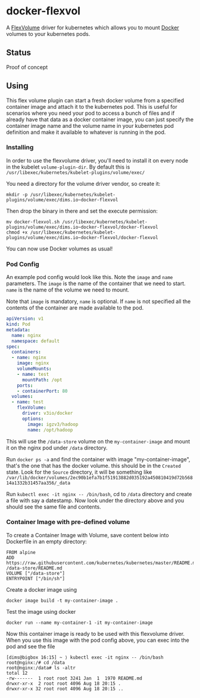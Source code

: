 # docker-flexvol

A [FlexVolume](https://github.com/kubernetes/community/blob/master/contributors/devel/flexvolume.md) driver for kubernetes which allows you to mount [Docker](https://docs.docker.com/engine/admin/volumes/volumes/) volumes to your kubernetes pods.

## Status

Proof of concept

## Using

This flex volume plugin can start a fresh docker volume from a specified container image and attach it to the kubernetes
pod. This is useful for scenarios where you need your pod to access a bunch of files and if already have that data
as a docker container image, you can just specify the container image name and the volume name in your kubernetes
pod definition and make it available to whatever is running in the pod.

### Installing

In order to use the flexvolume driver, you'll need to install it on every node in the kubelet `volume-plugin-dir`. By default this is `/usr/libexec/kubernetes/kubelet-plugins/volume/exec/`

You need a directory for the volume driver vendor, so create it:

```
mkdir -p /usr/libexec/kubernetes/kubelet-plugins/volume/exec/dims.io~docker-flexvol
```

Then drop the binary in there and set the execute permission:

```
mv docker-flexvol.sh /usr/libexec/kubernetes/kubelet-plugins/volume/exec/dims.io~docker-flexvol/docker-flexvol
chmod +x /usr/libexec/kubernetes/kubelet-plugins/volume/exec/dims.io~docker-flexvol/docker-flexvol
```

You can now use Docker volumes as usual!

### Pod Config

An example pod config would look like this. Note the `image` and `name` parameters. The `image` is the name of the
container that we need to start. `name` is the name of the volume we need to mount.

Note that `image` is mandatory, `name` is optional. If `name` is not specified all the contents of the container are
made available to the pod.

```yaml
apiVersion: v1
kind: Pod
metadata:
  name: nginx
  namespace: default
spec:
  containers:
  - name: nginx
    image: nginx
    volumeMounts:
    - name: test
      mountPath: /opt
    ports:
    - containerPort: 80
  volumes:
  - name: test
    flexVolume:
      driver: v3io/docker
      options:
        image: igzv3/hadoop
        name: /opt/hadoop
```

This will use the `/data-store` volume on the `my-container-image` and mount it on the nginx pod under `/data` directory.  

Run `docker ps -a` and find the container with image "my-container-image", that's the one that has the docker volume. this
should be in the `Created` state. Look for the `Source` directory, it will be something like
`/var/lib/docker/volumes/2ec90b1efa7b1f51913882d035192a450810419d72b56814a1332b31457aa356/_data`

Run `kubectl exec -it nginx -- /bin/bash`, cd to `/data` directory and create a file with say a datestamp. Now
look under the directory above and you should see the same file and contents.

### Container Image with pre-defined volume

To create a Container Image with Volume, save content below into Dockerfile in an empty directory:

```
FROM alpine
ADD https://raw.githubusercontent.com/kubernetes/kubernetes/master/README.md /data-store/README.md
VOLUME ["/data-store"]
ENTRYPOINT ["/bin/sh"]
```

Create a docker image using 

`docker image build -t my-container-image .`

Test the image using docker

`docker run --name my-container-1 -it my-container-image`

Now this container image is ready to be used with this flexvolume driver. When you use this image with the pod config
above, you can exec into the pod and see the file

```
[dims@bigbox 16:15] ~ ⟩ kubectl exec -it nginx -- /bin/bash
root@nginx:/# cd /data
root@nginx:/data# ls -altr
total 12
-rw-------  1 root root 3241 Jan  1  1970 README.md
drwxr-xr-x  2 root root 4096 Aug 18 20:15 .
drwxr-xr-x 32 root root 4096 Aug 18 20:15 ..
```
